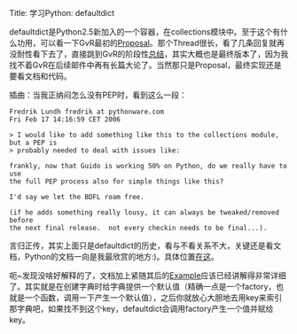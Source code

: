 Title: 学习Python: defaultdict

defaultdict是Python2.5新加入的一个容器，在collections模块中。至于这个有什么功用，可以看一下GvR最初的[Proposal][1]。那个Thread很长，看了几条回复就再没耐性看下去了，直接跳到GvR的阶段性[总结][2]，其实大概也是最终版本了，因为我找不着GvR在后续邮件中再有长篇大论了。当然那只是Proposal，最终实现还是要看文档和代码。

插曲：当我正纳闷怎么没有PEP时，看到这么一段： 

    Fredrik Lundh fredrik at pythonware.com
    Fri Feb 17 14:16:59 CET 2006

    > I would like to add something like this to the collections module, but a PEP is
    > probably needed to deal with issues like:

    frankly, now that Guido is working 50% on Python, do we really have to use
    the full PEP process also for simple things like this?

    I'd say we let the BDFL roam free.

    (if he adds something really lousy, it can always be tweaked/removed before
    the next final release.  not every checkin needs to be final...).


言归正传，其实上面只是defaultdict的历史，看与不看关系不大，关键还是看文档，Python的文档一向是我最欣赏的地方:)。具体位置[在这][3]。

呃~发现没啥好解释的了，文档加上紧随其后的[Example][4]应该已经讲解得非常详细了。其实就是在创建字典时给字典提供一个默认值（精确一点是一个factory，也就是一个函数，调用一下产生一个默认值），之后你就放心大胆地去用key来索引那字典吧，如果找不到这个key，defaultdict会调用factory产生一个值并赋给key。

   [1]: http://mail.python.org/pipermail/python-dev/2006-February/061169.html
   [2]: http://mail.python.org/pipermail/python-dev/2006-February/061261.html
   [3]: http://docs.python.org/lib/defaultdict-objects.html
   [4]: http://docs.python.org/lib/defaultdict-examples.html

